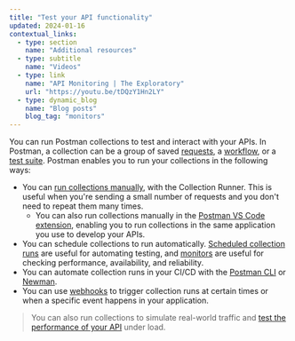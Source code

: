 ```yaml
---
title: "Test your API functionality"
updated: 2024-01-16
contextual_links:
  - type: section
    name: "Additional resources"
  - type: subtitle
    name: "Videos"
  - type: link
    name: "API Monitoring | The Exploratory"
    url: "https://youtu.be/tDQzY1Hn2LY"
  - type: dynamic_blog
    name: "Blog posts"
    blog_tag: "monitors"
---
```


You can run Postman collections to test and interact with your APIs. In Postman, a collection can be a group of saved [requests](/docs/getting-started/first-steps/sending-the-first-request/), a [workflow](/docs/collections/running-collections/building-workflows/), or a [test suite](/docs/writing-scripts/test-scripts/). Postman enables you to run your collections in the following ways:

* You can [run collections manually](/docs/collections/running-collections/intro-to-collection-runs/), with the Collection Runner. This is useful when you're sending a small number of requests and you don't need to repeat them many times.
    * You can also run collections manually in the [Postman VS Code extension](/docs/getting-started/basics/about-vs-code-extension/), enabling you to run collections in the same application you use to develop your APIs.
* You can schedule collections to run automatically. [Scheduled collection runs](/docs/collections/running-collections/scheduling-collection-runs) are useful for automating testing, and [monitors](/docs/collections/running-collections/scheduling-collection-runs-monitors) are useful for checking performance, availability, and reliability.
* You can automate collection runs in your CI/CD with the [Postman CLI](/docs/postman-cli/postman-cli-overview/) or [Newman](/docs/collections/using-newman-cli/command-line-integration-with-newman/).
* You can use [webhooks](/docs/collections/running-collections/collection-webhooks/) to trigger collection runs at certain times or when a specific event happens in your application.

> You can also run collections to simulate real-world traffic and [test the performance of your API](/docs/collections/performance-testing/testing-api-performance/) under load.
